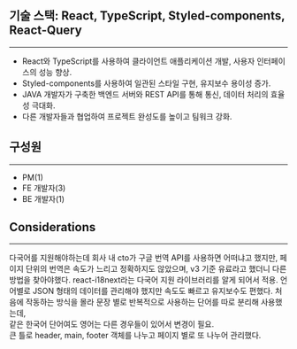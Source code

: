 ## 기술 스택: React, TypeScript, Styled-components, React-Query

---

- React와 TypeScript를 사용하여 클라이언트 애플리케이션 개발, 사용자 인터페이스의 성능 향상.
- Styled-components를 사용하여 일관된 스타일 구현, 유지보수 용이성 증가.
- JAVA 개발자가 구축한 백엔드 서버와 REST API를 통해 통신, 데이터 처리의 효율성 극대화.
- 다른 개발자들과 협업하여 프로젝트 완성도를 높이고 팀워크 강화.

## 구성원

---

- PM(1)
- FE 개발자(3)
- BE 개발자(1)

## Considerations

---

다국어를 지원해야하는데 회사 내 cto가 구글 번역 API를 사용하면 어떠냐고 했지만, 페이지 단위의 번역은 속도가 느리고 정확하지도 않았으며, v3 기준 유료라고 했더니 다른 방법을 찾아야했다. react-i18next라는 다국어 지원 라이브러리를 알게 되어서 적용.
언어별로 JSON 형태의 데이터를 관리해야 했지만 속도도 빠르고 유지보수도 편했다.
처음에 작동하는 방식을 몰라 문장 별로 반복적으로 사용하는 단어를 따로 분리해 사용했는데,  
같은 한국어 단어여도 영어는 다른 경우들이 있어서 변경이 필요.  
큰 틀로 header, main, footer 객체를 나누고 페이지 별로 또 나누어 관리했다.
